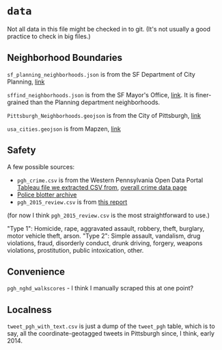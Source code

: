 # `data`

Not all data in this file might be checked in to git. (It's not usually a good practice to check in big files.)

## Neighborhood Boundaries
`sf_planning_neighborhoods.json` is from the SF Department of City Planning, [link](https://data.sfgov.org/Geographic-Locations-and-Boundaries/Neighborhood-Groups-Map/qc6m-r4ih)

`sffind_neighborhoods.json` is from the SF Mayor's Office, [link](https://data.sfgov.org/Geographic-Locations-and-Boundaries/SFFind-Neighborhoods/ejmn-jyk6). It is finer-grained than the Planning department neighborhoods.

`Pittsburgh_Neighborhoods.geojson` is from the City of Pittsburgh, [link](https://data.wprdc.org/dataset/pittsburgh-neighborhoods2de67)

`usa_cities.geojson` is from Mapzen, [link](https://mapzen.com/data/borders/)

## Safety
A few possible sources:

- `pgh_crime.csv` is from the Western Pennsylvania Open Data Portal [Tableau file we extracted CSV from](https://public.tableau.com/profile/alleghenycountydhsdare#!/vizhome/OverallTrendsinViolence_Public_8-12-16/OverallTrend), [overall crime data page](http://www.wprdc.org/crime/)
- [Police blotter archive](https://data.wprdc.org/dataset/uniform-crime-reporting-data)
- `pgh_2015_review.csv` is from [this report](http://apps.pittsburghpa.gov/pghbop/ANNUAL_REPORT_DRAFT_2015_May_31.pdf)

(for now I think `pgh_2015_review.csv` is the most straightforward to use.)

"Type 1": Homicide, rape, aggravated assault, robbery, theft, burglary, motor vehicle theft, arson. "Type 2": Simple assault, vandalism, drug violations, fraud, disorderly conduct, drunk driving, forgery, weapons violations, prostitution, public intoxication, other.

## Convenience

`pgh_nghd_walkscores` - I think I manually scraped this at one point?

## Localness

`tweet_pgh_with_text.csv` is just a dump of the `tweet_pgh` table, which is to say, all the coordinate-geotagged tweets in Pittsburgh since, I think, early 2014.
